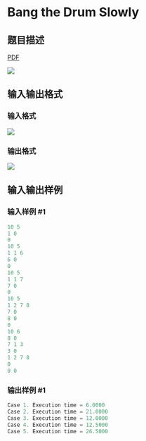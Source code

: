 # Bang the Drum Slowly

## 题目描述

[problemUrl]: https://uva.onlinejudge.org/index.php?option=com_onlinejudge&Itemid=8&category=4&page=show_problem&problem=185

[PDF](https://uva.onlinejudge.org/external/2/p249.pdf)

![](https://cdn.luogu.com.cn/upload/vjudge_pic/UVA249/2344d2e9a31ae2e7c817cdd76ade4ccfb3e06686.png)

## 输入输出格式

### 输入格式

![](https://cdn.luogu.com.cn/upload/vjudge_pic/UVA249/4ae8e8b5e92f495a2e847b3cd6fb9a25b827cacc.png)

### 输出格式

![](https://cdn.luogu.com.cn/upload/vjudge_pic/UVA249/a3028ed21bc355736c4ea51f3783061dd6b4ee78.png)

## 输入输出样例

### 输入样例 #1

```cpp
10 5
1 0
0
10 5
1 1 6
6 0
0
10 5
1 1 7
7 0
0
10 5
1 2 7 8
7 0
8 0
0
10 6
8 0
7 1 3
3 0
1 2 7 8
0
0 0
```


### 输出样例 #1

```cpp
Case 1. Execution time = 6.0000
Case 2. Execution time = 21.0000
Case 3. Execution time = 12.0000
Case 4. Execution time = 12.5000
Case 5. Execution time = 26.5000
```


